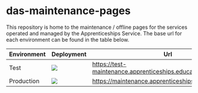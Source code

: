 # das-maintenance-pages

This repository is home to the maintenance / offline pages for the services operated and managed by the Apprenticeships Service. The base url for each environment can be found in the table below.

|Environment | Deployment | Url |
|-|------|------------|
| Test | ![](https://vsrm.dev.azure.com/sfa-gov-uk/_apis/public/Release/badge/c39e0c0b-7aff-4606-b160-3566f3bbce23/267/849) | https://test-maintenance.apprenticeships.education.gov.uk |
|Production |![](https://vsrm.dev.azure.com/sfa-gov-uk/_apis/public/Release/badge/c39e0c0b-7aff-4606-b160-3566f3bbce23/267/854)| https://maintenance.apprenticeships.education.gov.uk |
